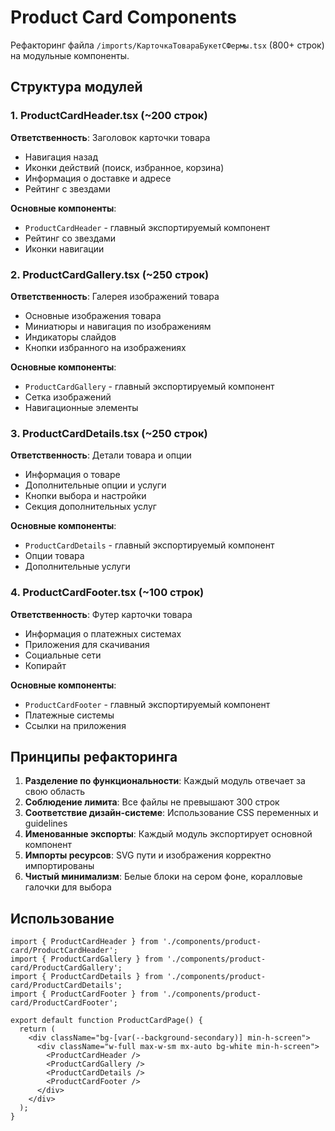 # Product Card Components

Рефакторинг файла `/imports/КарточкаТовараБукетСФермы.tsx` (800+ строк) на модульные компоненты.

## Структура модулей

### 1. ProductCardHeader.tsx (~200 строк)
**Ответственность**: Заголовок карточки товара
- Навигация назад
- Иконки действий (поиск, избранное, корзина)
- Информация о доставке и адресе
- Рейтинг с звездами

**Основные компоненты**:
- `ProductCardHeader` - главный экспортируемый компонент
- Рейтинг со звездами
- Иконки навигации

### 2. ProductCardGallery.tsx (~250 строк)
**Ответственность**: Галерея изображений товара
- Основные изображения товара
- Миниатюры и навигация по изображениям
- Индикаторы слайдов
- Кнопки избранного на изображениях

**Основные компоненты**:
- `ProductCardGallery` - главный экспортируемый компонент
- Сетка изображений
- Навигационные элементы

### 3. ProductCardDetails.tsx (~250 строк)
**Ответственность**: Детали товара и опции
- Информация о товаре
- Дополнительные опции и услуги
- Кнопки выбора и настройки
- Секция дополнительных услуг

**Основные компоненты**:
- `ProductCardDetails` - главный экспортируемый компонент
- Опции товара
- Дополнительные услуги

### 4. ProductCardFooter.tsx (~100 строк)
**Ответственность**: Футер карточки товара
- Информация о платежных системах
- Приложения для скачивания
- Социальные сети
- Копирайт

**Основные компоненты**:
- `ProductCardFooter` - главный экспортируемый компонент
- Платежные системы
- Ссылки на приложения

## Принципы рефакторинга

1. **Разделение по функциональности**: Каждый модуль отвечает за свою область
2. **Соблюдение лимита**: Все файлы не превышают 300 строк
3. **Соответствие дизайн-системе**: Использование CSS переменных и guidelines
4. **Именованные экспорты**: Каждый модуль экспортирует основной компонент
5. **Импорты ресурсов**: SVG пути и изображения корректно импортированы
6. **Чистый минимализм**: Белые блоки на сером фоне, коралловые галочки для выбора

## Использование

```tsx
import { ProductCardHeader } from './components/product-card/ProductCardHeader';
import { ProductCardGallery } from './components/product-card/ProductCardGallery';
import { ProductCardDetails } from './components/product-card/ProductCardDetails';
import { ProductCardFooter } from './components/product-card/ProductCardFooter';

export default function ProductCardPage() {
  return (
    <div className="bg-[var(--background-secondary)] min-h-screen">
      <div className="w-full max-w-sm mx-auto bg-white min-h-screen">
        <ProductCardHeader />
        <ProductCardGallery />
        <ProductCardDetails />
        <ProductCardFooter />
      </div>
    </div>
  );
}
```